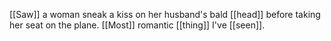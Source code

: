 [[Saw]] a woman sneak a kiss on her husband's bald [[head]] before taking her seat on the plane. [[Most]] romantic [[thing]] I've [[seen]].
